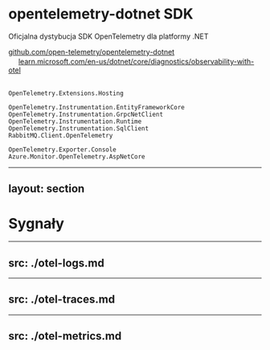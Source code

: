 # opentelemetry-dotnet SDK
Oficjalna dystybucja SDK OpenTelemetry dla platformy .NET

<div>
  <a href="https://github.com/open-telemetry/opentelemetry-dotnet" target="_blank" class="slidev-icon-btn"><carbon:logo-github /></a>
  <a href="https://github.com/open-telemetry/opentelemetry-dotnet" target="_blank">github.com/open-telemetry/opentelemetry-dotnet</a>
</div>

<div>
    <a href="https://learn.microsoft.com/en-us/dotnet/core/diagnostics/observability-with-otel" target="_blank" class="slidev-icon-btn"><img style="display: inline" width="16px" src="https://learn.microsoft.com/favicon.ico"></a>
    <a href="https://learn.microsoft.com/en-us/dotnet/core/diagnostics/observability-with-otel" target="_blank">learn.microsoft.com/en-us/dotnet/core/diagnostics/observability-with-otel</a>
</div>

<br/>

``` {*|1|3-7|9-10}
OpenTelemetry.Extensions.Hosting

OpenTelemetry.Instrumentation.EntityFrameworkCore
OpenTelemetry.Instrumentation.GrpcNetClient
OpenTelemetry.Instrumentation.Runtime
OpenTelemetry.Instrumentation.SqlClient
RabbitMQ.Client.OpenTelemetry

OpenTelemetry.Exporter.Console
Azure.Monitor.OpenTelemetry.AspNetCore
```

<!--
- Oficjalna dystrybucja SDK
- Do użytku w aplikacjach końcowych
- W przypadku bibliotek, powinniśmy korzystać z paczek API
-->

---
layout: section
---

# Sygnały

<!--
- Typy telemetrii
-->

---
src: ./otel-logs.md
---

---
src: ./otel-traces.md
---

---
src: ./otel-metrics.md
---
